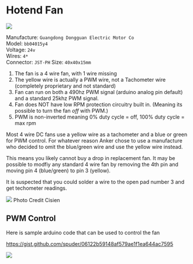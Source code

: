 # Hotend Fan

![](https://user-images.githubusercontent.com/242382/227745308-f34a1ea8-7dc7-4f1d-949e-ccab0c5ac17a.png)

Manufacture: `Guangdong Dongguan Electric Motor Co`  
Model: `bb04015y4`  
Voltage: `24v`  
Wires: `4*`  
Connector: `JST-PH`
Size: `40x40x15mm`


1. The fan is a 4 wire fan, with 1 wire missing
2. The yellow wire is actually a PWM wire, not a Tachometer wire (completely proprietary and not standard)
3. Fan can run on both a 490hz PWM signal (arduino analog pin default) and a standard 25khz PWM signal. 
4. Fan does NOT have low RPM protection circuitry built in. (Meaning its possible to turn the fan _off_ with PWM.)
5. PWM is non-inverted meaning 0% duty cycle = off, 100% duty cycle = max rpm


Most 4 wire DC fans use a yellow wire as a tachometer and a blue or green for PWM control. For whatever reason Anker chose to use a manufacture who decided to omit the blue/green wire and use the yellow wire instead. 

This means you likely cannot buy a drop in replacement fan. It may be possible to modfiy any standard 4 wire fan by removing the 4th pin and moving pin 4 (blue/green) to pin 3 (yellow). 


It is suspected that you could solder a wire to the open pad number 3 and get techometer readings. 


![](https://user-images.githubusercontent.com/242382/227745812-547f4ba0-86cc-48eb-a090-1afa482aebb5.png) Photo Credit Cisien


## PWM Control

Here is sample arduino code that can be used to control the fan

https://gist.github.com/spuder/06122b59148af579ae1f1ea644ac7595

![](https://user-images.githubusercontent.com/242382/227745246-be13c852-2589-4b57-bca2-d9821cebf20c.png)